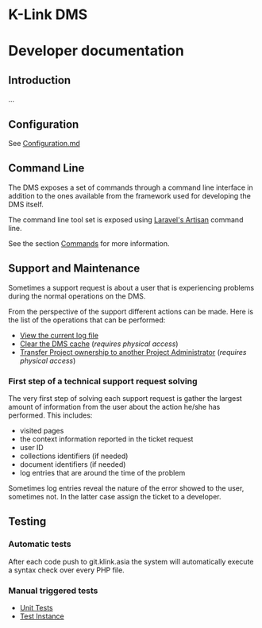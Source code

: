 # K-Link DMS 
# Developer documentation


## Introduction

...


## Configuration

See [Configuration.md](./configuration.md)


## Command Line

The DMS exposes a set of commands through a command line interface in addition to 
the ones available from the framework used for developing the DMS itself.

The command line tool set is exposed using 
[Laravel's Artisan](https://laravel.com/docs/5.1/artisan) command line.

See the section [Commands](./commands/index.md) for more information. 



## Support and Maintenance

Sometimes a support request is about a user that is experiencing problems during the normal operations on the DMS. 

From the perspective of the support different actions can be made. Here is the list of the operations that can be performed:

- [View the current log file](./support/view-logs.md)
- [Clear the DMS cache](./support/clearing-cache.md) (_requires physical access_)
- [Transfer Project ownership to another Project Administrator](./support/transfer-project-ownership.md)  (_requires physical access_)


### First step of a technical support request solving

The very first step of solving each support request is gather the largest amount of information from the user about the action he/she has performed. This includes: 

- visited pages
- the context information reported in the ticket request
- user ID
- collections identifiers (if needed)
- document identifiers (if needed)
- log entries that are around the time of the problem

Sometimes log entries reveal the nature of the error showed to the user, sometimes not. In the latter case assign the ticket to a developer.


## Testing

### Automatic tests

After each code push to git.klink.asia the system will automatically execute a syntax check over every PHP file.

### Manual triggered tests

- [Unit Tests](./testing/unit-tests.md)
- [Test Instance](./testing/test-instance.md)
